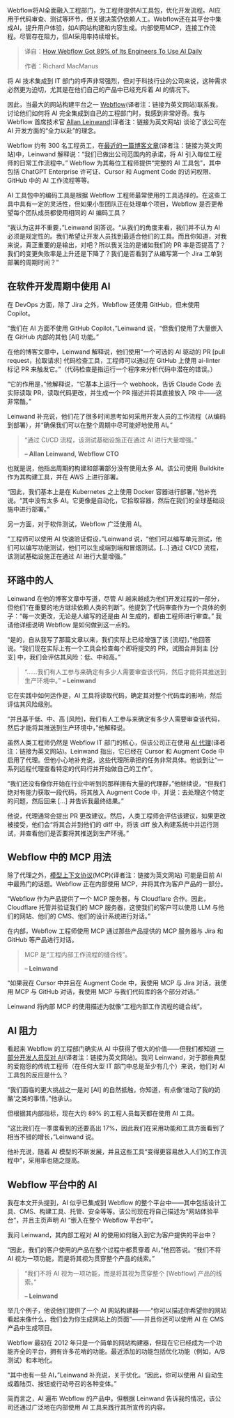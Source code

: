 <!--
title: Webflow如何让89%的工程师每天使用人工智能
cover: https://cdn.thenewstack.io/media/2025/08/574c3cc7-shubham-dhage-ontkhht3aoe-unsplash.jpg
summary: Webflow将AI全面融入工程部门，为工程师提供AI工具包，优化开发流程。AI应用于代码审查、测试等环节，但关键决策仍依赖人工。Webflow还在其平台中集成AI，提升用户体验，如AI网站构建和内容生成。内部使用MCP，连接工作流程。尽管存在阻力，但AI采用率持续增长。
-->

Webflow将AI全面融入工程部门，为工程师提供AI工具包，优化开发流程。AI应用于代码审查、测试等环节，但关键决策仍依赖人工。Webflow还在其平台中集成AI，提升用户体验，如AI网站构建和内容生成。内部使用MCP，连接工作流程。尽管存在阻力，但AI采用率持续增长。

> 译自：[How Webflow Got 89% of Its Engineers To Use AI Daily](https://thenewstack.io/how-webflow-got-89-of-its-engineers-to-use-ai-daily/)
> 
> 作者：Richard MacManus

将 AI 技术集成到 IT 部门的呼声非常强烈，但对于科技行业的公司来说，这种需求必然更为迫切，尤其是在他们自己的产品中已经充斥着 AI 的情况下。

因此，当最大的网站构建平台之一 [Webflow](https://webflow.com/)(译者注：链接为英文网站)联系我，讨论他们如何将 AI 完全集成到自己的工程部门时，我感到非常好奇。我与 Webflow 首席技术官 [Allan Leinwand](https://www.linkedin.com/in/aleinwand/)(译者注：链接为英文网站) 谈论了该公司在 AI 开发方面的“全力以赴”的理念。

Webflow 约有 300 名工程员工，在[最近的一篇博客文章](https://webflow.com/blog/building-with-ai)(译者注：链接为英文网站)中，Leinwand 解释说：“我们已做出公司范围内的承诺，将 AI 引入每位工程师的日常工作流程中。” Webflow 为其每位工程师提供“完整的 AI 工具包”，其中包括 ChatGPT Enterprise 许可证、Cursor 和 Augment Code 的访问权限、GitHub 中的 AI 工作流程等等。

AI 工具包中的编码工具是根据 Webflow 工程师最常使用的工具选择的。在这些工具中具有一定的灵活性，但如果小型团队正在处理单个项目，Webflow 是否更希望每个团队成员都使用相同的 AI 编码工具？

“我认为这并不重要，”Leinwand 回答说。“从我们的角度来看，我们并不认为 AI 必须是规定性的。我们希望让开发人员找到最适合他们的工具。而且你知道，对我来说，真正重要的是输出，对吧？所以我关注的是诸如我们的 PR 率是否提高了？我们的变更失败率是上升还是下降了？我们是否看到了从编写第一个 Jira 工单到部署的周期时间？”

## 在软件开发周期中使用 AI

在 DevOps 方面，除了 Jira 之外，Webflow 还使用 GitHub，但未使用 Copilot。

“我们在 AI 方面不使用 GitHub Copilot，”Leinwand 说，“但我们使用了大量嵌入在 GitHub 内部的其他 [AI] 功能。”

在他的博客文章中，Leinwand 解释说，他们使用“一个可选的 AI 驱动的 PR [pull request，拉取请求] 代码检查工具，工程师可以通过在 GitHub 上使用 ai-linter 标记 PR 来触发它。”（代码检查是指运行一个程序来分析代码中潜在的错误。）

“它的作用是，”他解释说，“它基本上运行一个 webhook，告诉 Claude Code 去实际读取 PR，读取代码更改，并生成一个 PR 描述并将其直接放入 PR 中——这非常酷。”

Leinwand 补充说，他们花了很多时间思考如何采用开发人员的工作流程（从编码到部署），并“确保我们可以在整个周期中尽可能好地使用 AI。”

> “通过 CI/CD 流程，该测试基础设施正在通过 AI 进行大量增强。”
> 
> **– Allan Leinwand, Webflow CTO**

也就是说，他指出周期的构建和部署部分没有使用太多 AI。该公司使用 Buildkite 作为其构建工具，并在 AWS 上进行部署。

“因此，我们基本上是在 Kubernetes 之上使用 Docker 容器进行部署，”他补充说。“其中没有太多 AI。它更像是自动化，它拾取容器，然后在我们的全球基础设施中进行部署。”

另一方面，对于软件测试，Webflow 广泛使用 AI。

“工程师可以使用 AI 快速验证假设，”Leinwand 说，“他们可以编写单元测试，他们可以编写功能测试，他们可以生成端到端和冒烟测试。[…] 通过 CI/CD 流程，该测试基础设施正在通过 AI 进行大量增强。”

## 环路中的人

Leinwand 在他的博客文章中写道，尽管 AI 越来越成为他们开发过程的一部分，但他们“在重要的地方继续依赖人类的判断”。他提到了代码审查作为一个具体的例子：“每一次更改，无论是人编写的还是由 AI 生成的，都由工程师进行审查。” 我请他详细说明 Webflow 是如何做到这一点的。

“是的，自从我写了那篇文章以来，我们实际上已经增强了该 [流程]，”他回答说。“我们现在实际上有一个工具会检查每个即将提交的 PR，试图合并到主 [分支] 中，我们会评估其风险：低、中和高。”

> “……我们有人工参与来确定有多少人需要审查该代码，然后才能将其推送到生产环境中。”
> **– Leinwand**

它在实践中如何运作是，AI 工具将读取代码，确定其对整个代码库的影响，然后评估其风险级别。

“并且基于低、中、高 [风险]，我们有人工参与来确定有多少人需要审查该代码，然后才能将其推送到生产环境中，”他解释说。

虽然人类工程师仍然是 Webflow IT 部门的核心，但该公司正在使用 [AI 代理](https://thenewstack.io/how-ai-agents-are-starting-to-automate-the-enterprise/)(译者注：链接为英文网站)。Leinwand 指出，它已经在 Cursor 和 Augment Code 中启用了代理。但他小心地补充说，这些代理所承担的任务非常具体。他谈到让“一系列远程代理查看特定的代码行并开始做自己的工作”。

“我们还没有像你开始在行业中听到的那样拥有大量的代理群，”他继续说，“但我们绝对有能力获取一段代码，将其放入 Augment Code 中，并说：去处理这个特定的问题，然后回来 [...] 并告诉我最终结果。”

他说，代理通常会提出 PR 更改建议。然后，人类工程师会评估该建议，如果更改被接受，他们会“将其合并到他们的 diff 中，将该 diff 放入构建系统中并运行测试，并查看他们是否要将其推送到生产环境。”

## Webflow 中的 MCP 用法

除了代理之外，[模型上下文协议](https://thenewstack.io/mcp-the-missing-link-between-ai-agents-and-apis/)(MCP)(译者注：链接为英文网站) 可能是目前 AI 中最热门的话题。Webflow 正在内部使用 MCP，并将其作为客户产品的一部分。

“Webflow 作为产品提供了一个 MCP 服务器，与 Cloudflare 合作。因此，Cloudflare 托管并验证我们的 MCP 服务器，这使我们的客户可以使用 LLM 与他们的网站、他们的 CMS、他们的设计系统进行对话。”

在内部，Webflow 工程师使用 MCP 通过那些产品提供的 MCP 服务器与 Jira 和 GitHub 等产品进行对话。

> MCP 是“工程内部工作流程的缝合线”。
> 
> **– Leinwand**

“如果我在 Cursor 中并且在 Augment Code 中，我使用 MCP 与 Jira 对话，我使用 MCP 与 GitHub 对话，我使用 MCP 与我们代码库的各个部分对话。”

Leinwand 将内部 MCP 的使用描述为就像“工程内部工作流程的缝合线”。

## AI 阻力

看起来 Webflow 的工程部门确实从 AI 中获得了很大的价值——但我们都知道 [一部分开发人员反对 AI](https://thenewstack.io/ai-contrarians-on-the-problems-with-vibe-coding/)(译者注：链接为英文网站)。我问 Leinwand，对于那些典型的爱抱怨的传统工程师（在任何大型 IT 部门中总是至少有几个）来说，他们对 AI 工具包的反应是什么？

“我们面临的更大挑战之一是对 [AI] 的自然抵触，你知道，有点像‘谁动了我的奶酪’之类的事情，”他承认。

但根据其内部指标，现在大约 89% 的工程人员每天都在使用 AI 工具。

“这比我们在一季度看到的还要高出 17%，因此我们在采用功能和工具方面看到了相当不错的增长，”Leinwand 说。

他补充说，随着 AI 模型的不断发展，并且这些工具“变得更容易放入人们的工作流程中”，采用率也随之提高。

## Webflow 平台中的 AI

我在本文开头提到，AI 似乎已集成到 Webflow 的整个平台中——其中包括设计工具、CMS、构建工具、托管、安全等等。该公司现在将自己描述为“网站体验平台”，并且主页声明 AI “嵌入在整个 Webflow 平台中”。

我问 Leinwand，其内部工程对 AI 的使用如何融入到它为客户提供的平台中？

“因此，我们的客户使用的产品在整个过程中都贯穿着 AI，”他回答说。“我们不将 AI 视为一项功能，而是将其视为贯穿整个产品的线索。”

> “我们不将 AI 视为一项功能，而是将其视为贯穿整个 [Webflow] 产品的线索。”
> 
> **– Leinwand**

举几个例子，他说他们提供了一个 AI 网站构建器——“你可以描述你希望你的网站看起来像什么，我们会为你生成网站上的页面”——并且你还可以使用 AI 在 CMS 产品中生成项目。

Webflow 最初在 2012 年只是一个简单的网站构建器，但现在它已经成为一个功能齐全的平台，拥有许多花哨的功能。最近添加的功能包括优化功能（例如，A/B 测试）和本地化。

“其中也有一些 AI，”Leinwand 补充说，关于优化。“因此，你可以使用 AI 自动生成着陆页、按钮或行动号召的各种变体。”

简而言之，AI 遍布 Webflow 的产品中。但根据 Leinwand 告诉我的情况，该公司还通过广泛地在内部使用 AI 工具来践行其所宣传的内容。